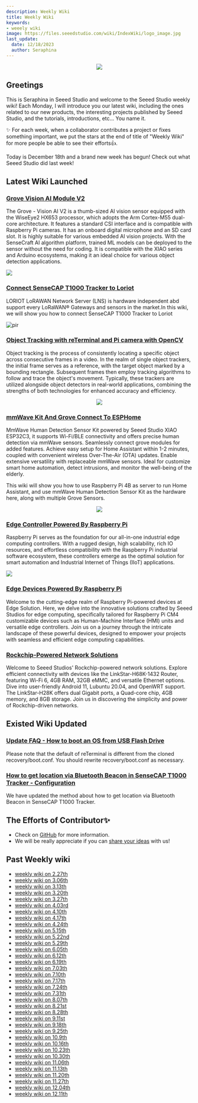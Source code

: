 ```yaml
---
description: Weekly Wiki
title: Weekly Wiki 
keywords:
- weeely wiki
image: https://files.seeedstudio.com/wiki/IndexWiki/logo_image.jpg
last_update:
  date: 12/18/2023
  author: Seraphina
---
```


<div align="center"><img width={1000} src="https://files.seeedstudio.com/wiki/IndexWiki/logo.png" /></div>

## Greetings

This is Seraphina in Seeed Studio and welcome to the Seeed Studio weekly wiki! Each Monday, I will introduce you our latest wiki, including the ones related to our new products, the interesting projects published by Seeed Studio, and the tutorials, introductions, etc... You name it.

✨ For each week, when a collaborator contributes a project or fixes something important, we put the stars at the end of title of "Weekly Wiki" for more people be able to see their efforts👍.

Today is December 18th and a brand new week has begun! Check out what Seeed Studio did last week!

## Latest Wiki Launched

### [Grove Vision AI Module V2](https://wiki.seeedstudio.com/grove_vision_ai_v2/)

The Grove - Vision AI V2 is a thumb-sized AI vision sensor equipped with the WiseEye2 HX653 processor, which adopts the Arm Cortex-M55 dual-core architecture. It features a standard CSI interface and is compatible with Raspberry Pi cameras. It has an onboard digital microphone and an SD card slot. It is highly suitable for various embedded AI vision projects. With the SenseCraft AI algorithm platform, trained ML models can be deployed to the sensor without the need for coding. It is compatible with the XIAO series and Arduino ecosystems, making it an ideal choice for various object detection applications.

<div style={{textAlign:'center'}}><img src="https://files.seeedstudio.com/wiki/grove-vision-ai-v2/0.jpg" style={{width:700, height:'auto'}}/></div>


### [Connect SenseCAP T1000 Tracker to Loriot](https://wiki.seeedstudio.com/SenseCAP_T1000_Tracker_Loriot/)

LORIOT LoRAWAN Network Server (LNS) is hardware independent abd support every LoRaWAN® Gateways and sensors in the market.In this wiki, we will show you how to connect SenseCAP T1000 Tracker to Loriot

<p style={{textAlign: 'center'}}><img src="https://files.seeedstudio.com/wiki/SenseCAP/Tracker/Loriot/DeviceDetails.png" alt="pir" width={800} height="auto" /></p>

### [Object Tracking with reTerminal and Pi camera with OpenCV](https://wiki.seeedstudio.com/mmwave_for_xiao_to_ha_bt)

Object tracking is the process of consistently locating a specific object across consecutive frames in a video. In the realm of single object trackers, the initial frame serves as a reference, with the target object marked by a bounding rectangle. Subsequent frames then employ tracking algorithms to follow and trace the object's movement. Typically, these trackers are utilized alongside object detectors in real-world applications, combining the strengths of both technologies for enhanced accuracy and efficiency.

<center><img width={800} src="https://files.seeedstudio.com/wiki/ReTerminal/opencv/facetrack.gif" /></center>

### [mmWave Kit And Grove Connect To ESPHome](https://wiki.seeedstudio.com/MMWave_Kit_And_Grove_Connect_To_ESPHome/)

MmWave Human Detection Sensor Kit powered by Seeed Studio XIAO ESP32C3, it supports Wi-Fi/BLE connectivity and offers precise human detection via mmWave sensors. Seamlessly connect grove modules for added features. Achieve easy setup for Home Assistant within 1-2 minutes, coupled with convenient wireless Over-The-Air (OTA) updates. Enable extensive versatility with replaceable mmWave sensors. Ideal for customize smart home automation, detect intrusions, and monitor the well-being of the elderly.

This wiki will show you how to use Raspberry Pi 4B as server to run Home Assistant, and use mmWave Human Detection Sensor Kit as the hardware here, along with multiple Grove Sensors.

<center><img width={800} src="https://files.seeedstudio.com/wiki/mmwave_kit_plus_grove/light.png" /></center>

### [Edge Controller Powered By Raspberry Pi](https://wiki.seeedstudio.com/Edge_Box_intro/)

Raspberry Pi serves as the foundation for our all-in-one industrial edge computing controllers. With a rugged design, high scalability, rich IO resources, and effortless compatibility with the Raspberry Pi industrial software ecosystem, these controllers emerge as the optimal solution for smart automation and Industrial Internet of Things (IIoT) applications.

<div style={{textAlign:'center'}}><img src="https://media-cdn.seeedstudio.com/media/catalog/product/cache/bb49d3ec4ee05b6f018e93f896b8a25d/1/-/1-102991599_edgebox-rpi-200-first.jpg" style={{width:800, height:'auto'}}/></div>

### [Edge Devices Powered By Raspberry Pi](https://wiki.seeedstudio.com/RpiDevices/)

Welcome to the cutting-edge realm of Raspberry Pi-powered devices at Edge Solution. Here, we delve into the innovative solutions crafted by Seeed Studios for edge computing, specifically tailored for Raspberry Pi CM4 customizable devices such as Human-Machine Interface (HMI) units and versatile edge controllers. Join us on a journey through the intricate landscape of these powerful devices, designed to empower your projects with seamless and efficient edge computing capabilities.

### [Rockchip-Powered Network Solutions](https://wiki.seeedstudio.com/RK_intro/)

Welcome to Seeed Studios' Rockchip-powered network solutions. Explore efficient connectivity with devices like the LinkStar-H68K-1432 Router, featuring Wi-Fi 6, 4GB RAM, 32GB eMMC, and versatile Ethernet options. Dive into user-friendly Android 11, Lubuntu 20.04, and OpenWRT support. The LinkStar-H28K offers dual Gigabit ports, a Quad-core chip, 4GB memory, and 8GB storage. Join us in discovering the simplicity and power of Rockchip-driven networks.

## Existed Wiki Updated

### [Update FAQ - How to boot an OS from USB Flash Drive](https://wiki.seeedstudio.com/Boot_OS_from_USB_flash_drive/)

Please note that the default of reTerminal is different from the cloned recovery/boot.conf. You should rewrite recovery/boot.conf as necessary.

### [How to get location via Bluetooth Beacon in SenseCAP T1000 Tracker - Configuration](https://wiki.seeedstudio.com/reTerminal_DM_Object_detection/#lets-run-the-code-in-bookworm-os)

We have updated the method about how to get location via Bluetooth Beacon in SenseCAP T1000 Tracker.

## The Efforts of Contributor✨

- Check on [GitHub](https://github.com/orgs/Seeed-Studio/projects/6) for more information.
- We will be really appreciate if you can [share your ideas](https://github.com/orgs/Seeed-Studio/projects/6?pane=issue&itemId=35179519) with us! 


## Past Weekly wiki

- [weekly wiki on 2.27th](/Seeed_Elderly/weekly_wiki/wiki227)
- [weekly wiki on 3.06th](/Seeed_Elderly/weekly_wiki/wiki306)
- [weekly wiki on 3.13th](/Seeed_Elderly/weekly_wiki/wiki313)
- [weekly wiki on 3.20th](/Seeed_Elderly/weekly_wiki/wiki320)
- [weekly wiki on 3.27th](/Seeed_Elderly/weekly_wiki/wiki327)
- [weekly wiki on 4.03rd](/Seeed_Elderly/weekly_wiki/wiki403)
- [weekly wiki on 4.10th](/Seeed_Elderly/weekly_wiki/wiki410)
- [weekly wiki on 4.17th](/Seeed_Elderly/weekly_wiki/wiki417)
- [weekly wiki on 4.24th](/Seeed_Elderly/weekly_wiki/wiki424)
- [weekly wiki on 5.15th](/Seeed_Elderly/weekly_wiki/wiki515)
- [weekly wiki on 5.22nd](/Seeed_Elderly/weekly_wiki/wiki522)
- [weekly wiki on 5.29th](/Seeed_Elderly/weekly_wiki/wiki529)
- [weekly wiki on 6.05th](/Seeed_Elderly/weekly_wiki/wiki605)
- [weekly wiki on 6.12th](/Seeed_Elderly/weekly_wiki/wiki612)
- [weekly wiki on 6.19th](/Seeed_Elderly/weekly_wiki/wiki619)
- [weekly wiki on 7.03th](/Seeed_Elderly/weekly_wiki/wiki703)
- [weekly wiki on 7.10th](/Seeed_Elderly/weekly_wiki/wiki710)
- [weekly wiki on 7.17th](/Seeed_Elderly/weekly_wiki/wiki717)
- [weekly wiki on 7.24th](/Seeed_Elderly/weekly_wiki/wiki724)
- [weekly wiki on 7.31th](/Seeed_Elderly/weekly_wiki/wiki731)
- [weekly wiki on 8.07th](/Seeed_Elderly/weekly_wiki/wiki807)
- [weekly wiki on 8.21st](/Seeed_Elderly/weekly_wiki/wiki821)
- [weekly wiki on 8.28th](/Seeed_Elderly/weekly_wiki/wiki828)
- [weekly wiki on 9.11st](/Seeed_Elderly/weekly_wiki/wiki911)
- [weekly wiki on 9.18th](/Seeed_Elderly/weekly_wiki/wiki918)
- [weekly wiki on 9.25th](/Seeed_Elderly/weekly_wiki/wiki925)
- [weekly wiki on 10.9th](/Seeed_Elderly/weekly_wiki/wiki1009)
- [weekly wiki on 10.16th](/Seeed_Elderly/weekly_wiki/wiki1016)
- [weekly wiki on 10.23th](/Seeed_Elderly/weekly_wiki/wiki1023)
- [weekly wiki on 10.30th](/Seeed_Elderly/weekly_wiki/wiki1030)
- [weekly wiki on 11.06th](/Seeed_Elderly/weekly_wiki/wiki1106)
- [weekly wiki on 11.13th](/Seeed_Elderly/weekly_wiki/wiki1113)
- [weekly wiki on 11.20th](/Seeed_Elderly/weekly_wiki/wiki1120)
- [weekly wiki on 11.27th](/Seeed_Elderly/weekly_wiki/wiki1127)
- [weekly wiki on 12.04th](/Seeed_Elderly/weekly_wiki/wiki1204)
- [weekly wiki on 12.11th](/Seeed_Elderly/weekly_wiki/wiki1211)
